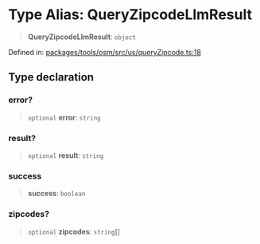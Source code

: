 # Type Alias: QueryZipcodeLlmResult

> **QueryZipcodeLlmResult**: `object`

Defined in: [packages/tools/osm/src/us/queryZipcode.ts:18](https://github.com/GeoDaCenter/openassistant/blob/bf312b357cb340f1f76fa8b62441fb39bcbce0ce/packages/tools/osm/src/us/queryZipcode.ts#L18)

## Type declaration

### error?

> `optional` **error**: `string`

### result?

> `optional` **result**: `string`

### success

> **success**: `boolean`

### zipcodes?

> `optional` **zipcodes**: `string`[]
